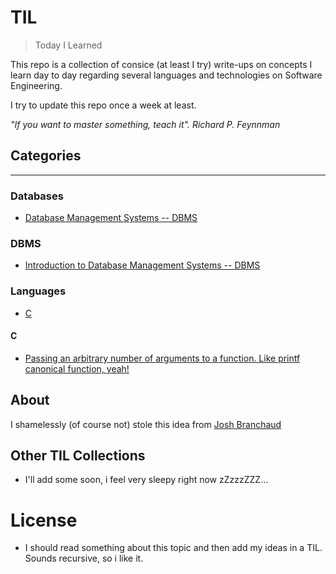# TIL

> Today I Learned

This repo is a collection of consice (at least I try) write-ups on concepts I learn day to day regarding several languages and technologies on Software Engineering.

I try to update this repo once a week at least.

*"If you want to master something, teach it". Richard P. Feynnman*

## Categories

---

### Databases

* [Database Management Systems -- DBMS](#DBMS)

### DBMS

- [Introduction to Database Management Systems -- DBMS](databases/introduction.md)

### Languages

* [C](#C)

#### C

- [Passing an arbitrary number of arguments to a function. Like printf canonical function, yeah!](lang-c/00_variadic_functions.md)

## About 

I shamelessly (of course not) stole this idea from [Josh Branchaud](jbranchaud/til/)

## Other TIL Collections

* I'll add some soon, i feel very sleepy right now zZzzzZZZ...

# License

* I should read something about this topic and then add my ideas in a TIL. Sounds recursive, so i like it.
